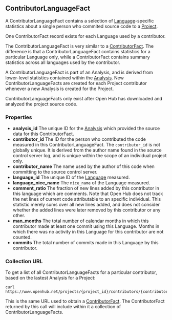 ## ContributorLanguageFact

A ContributorLanguageFact contains a selection of [Language](/reference/language.md)-specific statistics about a single person who commited source code to a [Project](/reference/project.md).

One ContributorFact record exists for each Language used by a contributor.

The ContributorLanguageFact is very similar to a [ContributorFact](/reference/contributor_fact.md). The difference is that a ContributorLanguageFact contains statistics for a particular Language only, while a ContributorFact contains summary statistics across all languages used by the contributor.

A ContributorLanguageFact is part of an Analysis, and is derived from lower-level statistics contained within the [Analysis](/reference/analysis.md). New ContributorLanguageFacts are created for each Project contributor whenever a new Analysis is created for the Project.

ContributorLanguageFacts only exist after Open Hub has downloaded and analyzed the project source code.

### Properties

+ __analysis_id__
    The unique ID for the [Analysis](/reference/analysis.md) which provided the source data for this ContributorFact.
+ __contributor_id__
    The ID for the person who contributed the code measured in this ContributorLanguageFact. The `contributor_id` is not globally unique. It is derived from the author name found in the source control server log, and is unique within the scope of an individual project only.
+ __contributor_name__
    The name used by the author of this code when committing to the source control server.
+ __language_id__
    The unique ID of the [Language](/reference/language.md) measured.
+ __language_nice_name__
    The `nice_name` of the Language measured.
+ __comment_ratio__
    The fraction of new lines added by this contributor in this language which are comments. Note that Open Hub does not track the net lines of current code attributable to an specific individual. This statistic merely sums over all new lines added, and does not consider whether the added lines were later removed by this contributor or any other.
+ __man_months__
    The total number of calendar months in which this contributor made at least one commit using this Language. Months in which there was no activity in this Language for this contributor are not counted.
+ __commits__
    The total number of commits made in this Language by this contributor.

### Collection URL
To get a list of all ContributorLanguageFacts for a particular contributor, based on the lastest Analysis for a Project:
```shell
curl https://www.openhub.net/projects/{project_id}/contributors/{contributor_id}.xml
```
This is the same URL used to obtain a [ContributorFact](/reference/contributor_fact.md). The ContributorFact returned by this call will include within it a collection of ContributorLanguageFacts.
